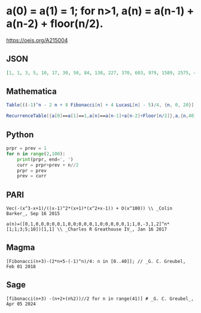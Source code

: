 # a\(0\) \= a\(1\) \= 1; for n\>1, a\(n\) \= a\(n\-1\) \+ a\(n\-2\) \+ floor\(n/2\)\.
https://oeis.org/A215004
## JSON
```JSON
[1, 1, 3, 5, 10, 17, 30, 50, 84, 138, 227, 370, 603, 979, 1589, 2575, 4172, 6755, 10936, 17700, 28646, 46356, 75013, 121380, 196405, 317797, 514215, 832025, 1346254, 2178293, 3524562, 5702870, 9227448, 14930334, 24157799, 39088150, 63245967, 102334135, 165580121]
```
## Mathematica
```Mathematica
Table[((-1)^n - 2 n + 8 Fibonacci[n] + 4 LucasL[n] - 5)/4, {n, 0, 20}] (* _Vladimir Reshetnikov_, May 18 2016 *)
```
```Mathematica
RecurrenceTable[{a[0]==a[1]==1,a[n]==a[n-1]+a[n-2]+Floor[n/2]},a,{n,40}] (* or *) LinearRecurrence[{2,1,-3,0,1},{1,1,3,5,10},40] (* _Harvey P. Dale_, Jul 11 2020 *)
```
## Python
```Python
prpr = prev = 1
for n in range(2,100):
    print(prpr, end=', ')
    curr = prpr+prev + n//2
    prpr = prev
    prev = curr
```
## PARI
```PARI
Vec(-(x^3-x+1)/((x-1)^2*(x+1)*(x^2+x-1)) + O(x^100)) \\ _Colin Barker_, Sep 16 2015
```
```PARI
a(n)=([0,1,0,0,0;0,0,1,0,0;0,0,0,1,0;0,0,0,0,1;1,0,-3,1,2]^n* [1;1;3;5;10])[1,1] \\ _Charles R Greathouse IV_, Jan 16 2017
```
## Magma
```Magma
[Fibonacci(n+3)-(2*n+5-(-1)^n)/4: n in [0..40]]; // _G. C. Greubel, Feb 01 2018
```
## Sage
```Sage
[fibonacci(n+3) -(n+2+(n%2))//2 for n in range(41)] # _G. C. Greubel_, Apr 05 2024
```
